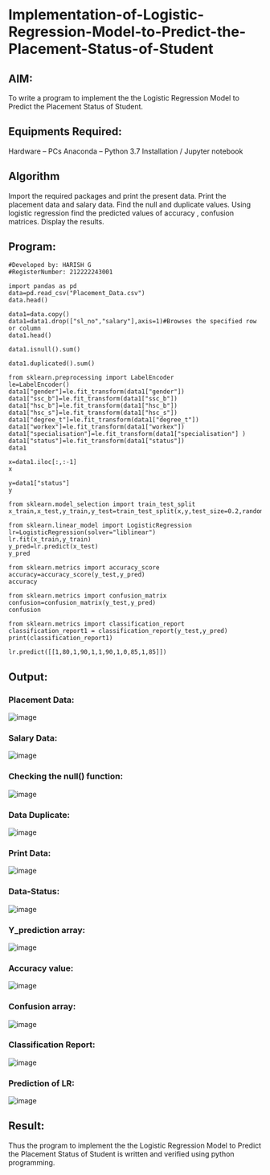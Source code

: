 # Implementation-of-Logistic-Regression-Model-to-Predict-the-Placement-Status-of-Student
## AIM:
To write a program to implement the the Logistic Regression Model to Predict the Placement Status of Student.

## Equipments Required:
Hardware – PCs
Anaconda – Python 3.7 Installation / Jupyter notebook
## Algorithm
Import the required packages and print the present data.
Print the placement data and salary data.
Find the null and duplicate values.
Using logistic regression find the predicted values of accuracy , confusion matrices.
Display the results.
## Program:
```
#Developed by: HARISH G
#RegisterNumber: 212222243001

import pandas as pd
data=pd.read_csv("Placement_Data.csv")
data.head()

data1=data.copy()
data1=data1.drop(["sl_no","salary"],axis=1)#Browses the specified row or column
data1.head()

data1.isnull().sum()

data1.duplicated().sum()

from sklearn.preprocessing import LabelEncoder
le=LabelEncoder()
data1["gender"]=le.fit_transform(data1["gender"])
data1["ssc_b"]=le.fit_transform(data1["ssc_b"])
data1["hsc_b"]=le.fit_transform(data1["hsc_b"])
data1["hsc_s"]=le.fit_transform(data1["hsc_s"])
data1["degree_t"]=le.fit_transform(data1["degree_t"])
data1["workex"]=le.fit_transform(data1["workex"])
data1["specialisation"]=le.fit_transform(data1["specialisation"] )     
data1["status"]=le.fit_transform(data1["status"])       
data1 

x=data1.iloc[:,:-1]
x

y=data1["status"]
y

from sklearn.model_selection import train_test_split
x_train,x_test,y_train,y_test=train_test_split(x,y,test_size=0.2,random_state=0)

from sklearn.linear_model import LogisticRegression
lr=LogisticRegression(solver="liblinear")
lr.fit(x_train,y_train)
y_pred=lr.predict(x_test)
y_pred

from sklearn.metrics import accuracy_score
accuracy=accuracy_score(y_test,y_pred)
accuracy

from sklearn.metrics import confusion_matrix
confusion=confusion_matrix(y_test,y_pred)
confusion

from sklearn.metrics import classification_report
classification_report1 = classification_report(y_test,y_pred)
print(classification_report1)

lr.predict([[1,80,1,90,1,1,90,1,0,85,1,85]])
```
## Output:
### Placement Data:
![image](https://github.com/Afsarjumail/Implementation-of-Logistic-Regression-Model-to-Predict-the-Placement-Status-of-Student/assets/118343395/43bf5574-366c-4aa8-8bfd-2480d17a20a5)


### Salary Data:
![image](https://github.com/Afsarjumail/Implementation-of-Logistic-Regression-Model-to-Predict-the-Placement-Status-of-Student/assets/118343395/4481c3dc-e014-4f48-89c2-a05e28f9449e)

### Checking the null() function:
![image](https://github.com/Afsarjumail/Implementation-of-Logistic-Regression-Model-to-Predict-the-Placement-Status-of-Student/assets/118343395/f7bb1d3a-5411-4362-91b4-7017fdd1481d)


### Data Duplicate:
![image](https://github.com/Afsarjumail/Implementation-of-Logistic-Regression-Model-to-Predict-the-Placement-Status-of-Student/assets/118343395/6ac841e7-213e-4bc3-87a4-ff0f4818f536)

### Print Data:
![image](https://github.com/Afsarjumail/Implementation-of-Logistic-Regression-Model-to-Predict-the-Placement-Status-of-Student/assets/118343395/90b83a36-7f3e-45bd-8eb6-4f60883f3079)

### Data-Status:
![image](https://github.com/Afsarjumail/Implementation-of-Logistic-Regression-Model-to-Predict-the-Placement-Status-of-Student/assets/118343395/6f57b4f8-1050-4e17-a634-b3e6e6f8a286)

### Y_prediction array:
![image](https://github.com/Afsarjumail/Implementation-of-Logistic-Regression-Model-to-Predict-the-Placement-Status-of-Student/assets/118343395/390c1349-5449-4d2f-b9ec-27ce117d1395)


### Accuracy value:
![image](https://github.com/Afsarjumail/Implementation-of-Logistic-Regression-Model-to-Predict-the-Placement-Status-of-Student/assets/118343395/e069c29d-699f-43e4-b302-1c2546e24a67)


### Confusion array:
![image](https://github.com/Afsarjumail/Implementation-of-Logistic-Regression-Model-to-Predict-the-Placement-Status-of-Student/assets/118343395/42bdc9e2-8e65-424d-a13d-914a10cb1e40)


### Classification Report:
![image](https://github.com/Afsarjumail/Implementation-of-Logistic-Regression-Model-to-Predict-the-Placement-Status-of-Student/assets/118343395/1cefb2d7-c140-48a1-ae8e-be95c75652ec)


### Prediction of LR:
![image](https://github.com/Afsarjumail/Implementation-of-Logistic-Regression-Model-to-Predict-the-Placement-Status-of-Student/assets/118343395/d09d023b-6312-411e-944d-c165ffa2dbb0)


## Result:
Thus the program to implement the the Logistic Regression Model to Predict the Placement Status of Student is written and verified using python programming.
